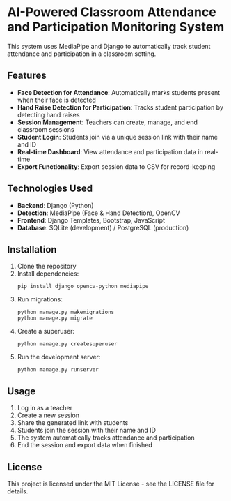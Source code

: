 # AI-Powered Classroom Attendance and Participation Monitoring System

This system uses MediaPipe and Django to automatically track student attendance and participation in a classroom setting.

## Features

- **Face Detection for Attendance**: Automatically marks students present when their face is detected
- **Hand Raise Detection for Participation**: Tracks student participation by detecting hand raises
- **Session Management**: Teachers can create, manage, and end classroom sessions
- **Student Login**: Students join via a unique session link with their name and ID
- **Real-time Dashboard**: View attendance and participation data in real-time
- **Export Functionality**: Export session data to CSV for record-keeping

## Technologies Used

- **Backend**: Django (Python)
- **Detection**: MediaPipe (Face & Hand Detection), OpenCV
- **Frontend**: Django Templates, Bootstrap, JavaScript
- **Database**: SQLite (development) / PostgreSQL (production)

## Installation

1. Clone the repository
2. Install dependencies:
   ```
   pip install django opencv-python mediapipe
   ```
3. Run migrations:
   ```
   python manage.py makemigrations
   python manage.py migrate
   ```
4. Create a superuser:
   ```
   python manage.py createsuperuser
   ```
5. Run the development server:
   ```
   python manage.py runserver
   ```

## Usage

1. Log in as a teacher
2. Create a new session
3. Share the generated link with students
4. Students join the session with their name and ID
5. The system automatically tracks attendance and participation
6. End the session and export data when finished

## License

This project is licensed under the MIT License - see the LICENSE file for details.
